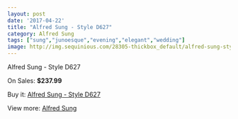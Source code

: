 ```yaml
---
layout: post
date: '2017-04-22'
title: "Alfred Sung - Style D627"
category: Alfred Sung
tags: ["sung","junoesque","evening","elegant","wedding"]
image: http://img.sequinious.com/28305-thickbox_default/alfred-sung-style-d627.jpg
---
```

Alfred Sung - Style D627

On Sales: **$237.99**
<a href="https://www.sequinious.com/alfred-sung/3500-alfred-sung-style-d627.html"><amp-img layout="responsive" width="600" height="600" src="//img.sequinious.com/28305-thickbox_default/alfred-sung-style-d627.jpg" alt="Alfred Sung - Style D627 0" /></a>
<a href="https://www.sequinious.com/alfred-sung/3500-alfred-sung-style-d627.html"><amp-img layout="responsive" width="600" height="600" src="//img.sequinious.com/28306-thickbox_default/alfred-sung-style-d627.jpg" alt="Alfred Sung - Style D627 1" /></a>

Buy it: [Alfred Sung - Style D627](https://www.sequinious.com/alfred-sung/3500-alfred-sung-style-d627.html "Alfred Sung - Style D627")

View more: [Alfred Sung](https://www.sequinious.com/35-alfred-sung "Alfred Sung")
